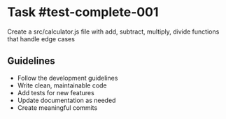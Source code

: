 # Task #test-complete-001

Create a src/calculator.js file with add, subtract, multiply, divide functions that handle edge cases

## Guidelines
- Follow the development guidelines
- Write clean, maintainable code
- Add tests for new features
- Update documentation as needed
- Create meaningful commits
